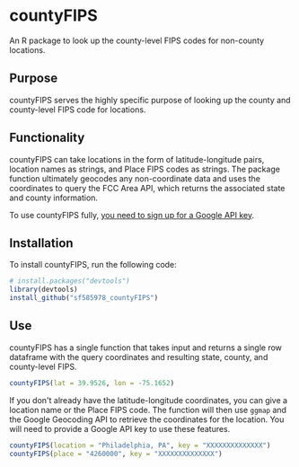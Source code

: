 # countyFIPS
An R package to look up the county-level FIPS codes for non-county locations.

## Purpose
countyFIPS serves the highly specific purpose of looking up the county and county-level FIPS code for locations.

## Functionality
countyFIPS can take locations in the form of latitude-longitude pairs, location names as strings, and Place FIPS codes as strings. The package function ultimately geocodes any non-coordinate data and uses the coordinates to query the FCC Area API, which returns the associated state and county information.

To use countyFIPS fully, [you need to sign up for a Google API key](https://developers.google.com/maps/documentation/geocoding/get-api-key).

## Installation
To install countyFIPS, run the following code:
```r
# install.packages("devtools")
library(devtools)
install_github("sf585978_countyFIPS")
```

## Use
countyFIPS has a single function that takes input and returns a single row dataframe with the query coordinates and resulting state, county, and county-level FIPS.

```r
countyFIPS(lat = 39.9526, lon = -75.1652)
```

If you don't already have the latitude-longitude coordinates, you can give a location name or the Place FIPS code. The function will then use ```ggmap``` and the Google Geocoding API to retrieve the coordinates for the location. You will need to provide a Google API key to use these features.

```r
countyFIPS(location = "Philadelphia, PA", key = "XXXXXXXXXXXXXX")
countyFIPS(place = "4260000", key = "XXXXXXXXXXXXXX")
```
